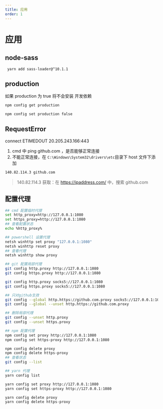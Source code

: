 ```yaml
---
title: 应用
order: 1
---
```


# 应用

## node-sass

```shell
 yarn add sass-loader@^10.1.1
```

## production

如果 production 为 true 将不会安装 开发依赖

```bash
npm config get production

npm config set production false
```

## RequestError

connect ETIMEDOUT 20.205.243.166:443

1. cmd 中 ping github.com ，是否能够正常连接
2. 不能正常连接，在 `C:\Windows\System32\drivers\etc`目录下 host 文件下添加

```bash
140.82.114.3 github.com
```

> 140.82.114.3 获取：在 https://ipaddress.com/ 中，搜索 github.com

## 配置代理

```bash
## cmd 配置临时代理
set http_proxy=http://127.0.0.1:1080
set https_proxy=http://127.0.0.1:1080
## 查看配置状态
echo %http_proxy%

## powershell 设置代理
netsh winhttp set proxy "127.0.0.1:1080"
netsh winhttp reset proxy
## 查看代理
netsh winhttp show proxy

## git 配置局部代理
git config http.proxy http://127.0.0.1:1080
git config https.proxy http://127.0.0.1:1080

git config http.proxy socks5://127.0.0.1:1080
git config https.proxy socks5://127.0.0.1:1080

## 只对github生效
git config --global http.https://github.com.proxy socks5://127.0.0.1:1080
git config --global --unset http.https://github.com.proxy

## 删除局部代理
git config --unset http.proxy
git config --unset https.proxy

## npm 配置代理
npm config set proxy http://127.0.0.1:1080
npm config set https-proxy http://127.0.0.1:1080

npm config delete proxy
npm config delete https-proxy
## 查看状态
git config --list

## yarn 代理
yarn config list

yarn config set proxy http://127.0.0.1:1080
yarn config set https-proxy http://127.0.0.1:1080

yarn config delete proxy
yarn config delete https-proxy
```
